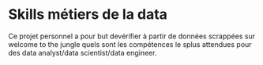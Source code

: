# Skills métiers de la data

Ce projet personnel a pour but devérifier à partir de données scrappées sur welcome to the jungle quels sont les compétences le splus attendues pour des data analyst/data scientist/data engineer.
